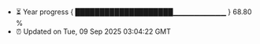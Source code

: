 - ⏳ Year progress { ████████████████████▁▁▁▁▁▁▁▁▁▁ } 68.80 %
- ⏰ Updated on Tue, 09 Sep 2025 03:04:22 GMT

